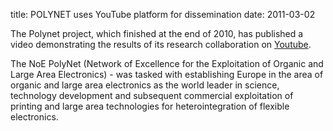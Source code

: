 title: POLYNET uses YouTube platform for dissemination
date: 2011-03-02  

The Polynet project, which finished at the end of 2010, has published a video demonstrating the results of its research collaboration on [Youtube]( http://www.youtube.com/watch?v=kJhzZkzaNCw).
<!--break-->
The NoE PolyNet (Network of Excellence for the Exploitation of Organic and Large Area Electronics) - was tasked with establishing Europe in the area of organic and large area electronics as the world leader in science, technology development and subsequent commercial exploitation of printing and large area technologies for heterointegration of flexible electronics.